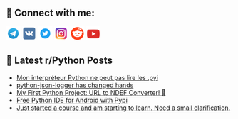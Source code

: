 ## 🔎 Connect with me:
[<img src="https://github.com/bullbesh/bullbesh/blob/main/images/Telegram.png" width="32" height="32" />](https://t.me/bullbesh)
[<img src="https://github.com/bullbesh/bullbesh/blob/main/images/VK.png" width="32" height="32" />](https://vk.com/bullbesh)
[<img src="https://github.com/bullbesh/bullbesh/blob/main/images/Twitter.png" width="32" height="32" />](https://twitter.com/bullbesh1)
[<img src="https://github.com/bullbesh/bullbesh/blob/main/images/Instagram.png" width="32" height="32" />](https://www.instagram.com/bullbesh)
[<img src="https://github.com/bullbesh/bullbesh/blob/main/images/Reddit.png" width="32" height="32" />](https://www.reddit.com/user/bullbesh)
[<img src="https://github.com/bullbesh/bullbesh/blob/main/images/YouTube.png" width="32" height="32" />](https://www.youtube.com/channel/UCtfjRs6uzgq5mfm8S06WTcg)

## 📕 Latest r/Python Posts
<!-- BLOG-POST-LIST:START -->
- [Mon interpréteur Python ne peut pas lire les .pyi](https://www.reddit.com/r/Python/comments/1hcmt1d/mon_interpréteur_python_ne_peut_pas_lire_les_pyi/)
- [python-json-logger has changed hands](https://www.reddit.com/r/Python/comments/1hcm2rr/pythonjsonlogger_has_changed_hands/)
- [My First Python Project: URL to NDEF Converter! 🎉](https://www.reddit.com/r/Python/comments/1hcjdg9/my_first_python_project_url_to_ndef_converter/)
- [Free Python IDE for Android with Pypi](https://www.reddit.com/r/Python/comments/1hcj48d/free_python_ide_for_android_with_pypi/)
- [Just started a course and am starting to learn. Need a small clarification.](https://www.reddit.com/r/Python/comments/1hcj3d3/just_started_a_course_and_am_starting_to_learn/)
<!-- BLOG-POST-LIST:END -->
